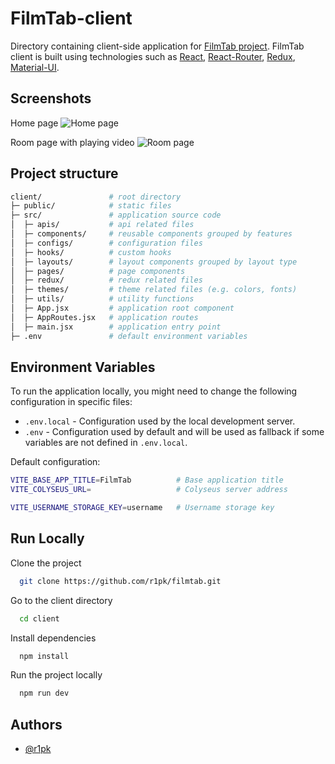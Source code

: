 # FilmTab-client

Directory containing client-side application for [FilmTab project](https://github.com/r1pk/filmtab). FilmTab client is built using technologies such as [React](https://reactjs.org/), [React-Router](https://reactrouter.com), [Redux](https://redux.js.org/), [Material-UI](https://mui.com/).

## Screenshots

Home page
![Home page](https://i.imgur.com/ygZJRJd.png)

Room page with playing video
![Room page](https://i.imgur.com/53MGePL.png)

## Project structure

```bash
client/               # root directory
├─ public/            # static files
├─ src/               # application source code
│  ├─ apis/           # api related files
│  ├─ components/     # reusable components grouped by features
│  ├─ configs/        # configuration files
│  ├─ hooks/          # custom hooks
│  ├─ layouts/        # layout components grouped by layout type
│  ├─ pages/          # page components
│  ├─ redux/          # redux related files
│  ├─ themes/         # theme related files (e.g. colors, fonts)
│  ├─ utils/          # utility functions
│  ├─ App.jsx         # application root component
│  ├─ AppRoutes.jsx   # application routes
│  ├─ main.jsx        # application entry point
├─ .env               # default environment variables
```

## Environment Variables

To run the application locally, you might need to change the following configuration in specific files:

- `.env.local` - Configuration used by the local development server.
- `.env` - Configuration used by default and will be used as fallback if some variables are not defined in `.env.local`.

Default configuration:

```bash
VITE_BASE_APP_TITLE=FilmTab          # Base application title
VITE_COLYSEUS_URL=                   # Colyseus server address

VITE_USERNAME_STORAGE_KEY=username   # Username storage key
```

## Run Locally

Clone the project

```bash
  git clone https://github.com/r1pk/filmtab.git
```

Go to the client directory

```bash
  cd client
```

Install dependencies

```bash
  npm install
```

Run the project locally

```bash
  npm run dev
```

## Authors

- [@r1pk](https://github.com/r1pk)
